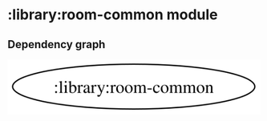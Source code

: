 # :library:room-common module
## Dependency graph
![Dependency graph](../../docs/images/graphs/dep_graph_library_room_common.svg)
